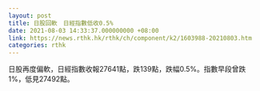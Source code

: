 ```yaml
---
layout: post
title: 日股回軟　日經指數低收0.5%
date: 2021-08-03 14:33:37.000000000 +08:00
link: https://news.rthk.hk/rthk/ch/component/k2/1603988-20210803.htm
categories: rthk
---
```


日股再度偏軟，日經指數收報27641點，跌139點，跌幅0.5%。指數早段曾跌1%，低見27492點。
